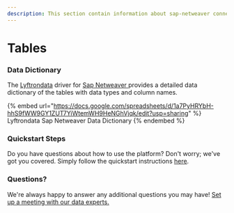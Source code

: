 ```yaml
---
description: This section contain information about sap-netweaver connector tables information
---
```


# Tables

### Data Dictionary

The [Lyftrondata](https://www.lyftrondata.com/) driver for [Sap Netweaver](https://www.lyftrondata.com/integration/sap-netweaver/)[ ](https://www.lyftrondata.com/integration/sap-netweaver/)provides a detailed data dictionary of the tables with data types and column names.

{% embed url="https://docs.google.com/spreadsheets/d/1a7PyHRYbH-hhS9fWW9GY1ZUT7YiWtemWH9HeNGhVjqk/edit?usp=sharing" %}
Lyftrondata Sap Netweaver Data Dictionary
{% endembed %}

### Quickstart Steps

Do you have questions about how to use the platform? Don't worry; we've got you covered. Simply follow the quickstart instructions [here](../../../../quickstart-steps.md).

### Questions? <a href="#questions" id="questions"></a>

We're always happy to answer any additional questions you may have! [Set up a meeting with our data experts.](https://www.lyftrondata.com/book-a-meeting/)

